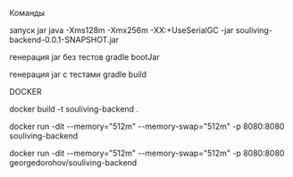 Команды

запуск jar
java -Xms128m -Xmx256m -XX:+UseSerialGC -jar souliving-backend-0.0.1-SNAPSHOT.jar

генерация jar без тестов
gradle bootJar

генерация jar с тестами
gradle build

DOCKER

docker build -t souliving-backend .

docker run -dit --memory="512m" --memory-swap="512m" -p 8080:8080 souliving-backend

docker run -dit --memory="512m" --memory-swap="512m" -p 8080:8080 georgedorohov/souliving-backend



